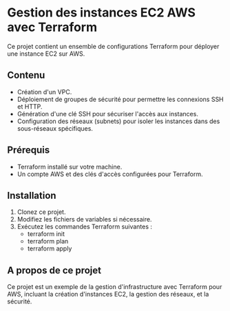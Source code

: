 ﻿# Gestion des instances EC2 AWS avec Terraform
Ce projet contient un ensemble de configurations Terraform pour déployer une instance EC2 sur AWS.

## Contenu
- Création d'un VPC.
- Déploiement de groupes de sécurité pour permettre les connexions SSH et HTTP.
- Génération d'une clé SSH pour sécuriser l'accès aux instances.
- Configuration des réseaux (subnets) pour isoler les instances dans des sous-réseaux spécifiques.

## Prérequis
- Terraform installé sur votre machine.
- Un compte AWS et des clés d'accès configurées pour Terraform.

## Installation
1. Clonez ce projet.
2. Modifiez les fichiers de variables si nécessaire.
3. Exécutez les commandes Terraform suivantes : 
   - terraform init
   - terraform plan
   - terraform apply

## A propos de ce projet
Ce projet est un exemple de la gestion d'infrastructure avec Terraform pour AWS, incluant la création d'instances EC2, la gestion des réseaux, et la sécurité.
